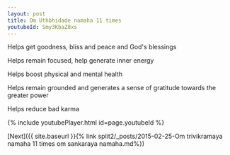 ```yaml
---
layout: post
title: Om Uthbhidade namaha 11 times
youtubeId: Smy3KbaZ8xs
---
```

 
 
Helps get goodness, bliss and peace and God's blessings
 
Helps remain focused, help generate inner energy 
 
Helps boost physical and mental health 
 
Helps remain grounded and generates a sense of gratitude towards the greater power 
 
Helps reduce bad karma
 
 
 
 


{% include youtubePlayer.html id=page.youtubeId %}
 
[Next]({{ site.baseurl }}{% link  split2/_posts/2015-02-25-Om trivikramaya namaha 11 times om sankaraya namaha.md%})
 

